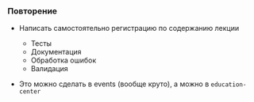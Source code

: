### Повторение

* Написать самостоятельно регистрацию по содержанию лекции
  * Тесты
  * Документация
  * Обработка ошибок
  * Валидация

* Это можно сделать в events (вообще круто), а можно в `education-center`